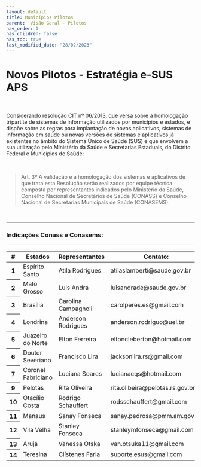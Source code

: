 ```yaml
---
layout: default
title: Municípios Pilotos
parent:  Visão Geral - Pilotos
nav_order: 1
has_children: false
has_toc: true
last_modified_date: "28/02/2023"
---
```


<link rel="stylesheet" href="https://stackpath.bootstrapcdn.com/bootstrap/4.1.3/css/bootstrap.min.css" integrity="sha384-MCw98/SFnGE8fJT3GXwEOngsV7Zt27NXFoaoApmYm81iuXoPkFOJwJ8ERdknLPMO" crossorigin="anonymous">
<link rel="stylesheet" type="text/css" href="../estilos.css">

<h1> Novos Pilotos - Estratégia e-SUS APS </h1>

<br>

Considerando resolução CIT nº 06/2013, que versa sobre a homologação tripartite de sistemas de informação utilizados por municípios e estados, e dispõe sobre as regras para implantação de novos aplicativos, sistemas de informação em saúde ou novas versões de sistemas e aplicativos já existentes no âmbito do Sistema Único de Saúde (SUS) e que envolvem a sua utilização pelo Ministério da Saúde e Secretarias Estaduais, do Distrito Federal e Municípios de Saúde:

<br>

>Art. 3º A validação e a homologação dos sistemas e aplicativos de que trata esta Resolução serão realizados por equipe técnica composta por representantes indicados pelo Ministério da Saúde, Conselho Nacional de Secretários de Saúde (CONASS) e Conselho Nacional de Secretarias Municipais de Saúde (CONASEMS).

<br>

<hr>

### **Indicações Conass e Conasems:**

<hr>

<table class="table">
  <thead class="thead-dark">
    <tr>
      <th scope="col">#</th>
      <th scope="col">Estados</th>
      <th scope="col">Representantes</th>
      <th scope="col">Contato:</th>      
    </tr>
  </thead>
  <tbody>
    <tr>
      <th scope="row">1</th>
      <td>Espírito Santo</td>
      <td>Atila Rodrigues</td>
      <td>atilaslamberti@saude.gov.br</td>      
    </tr>
    <tr>
      <th scope="row">2</th>
      <td>Mato Grosso</td>
      <td>Luis Andra</td>
      <td>luisandrade@saude.gov.br</td>      
    </tr>
    <tr>
      <th scope="row">3</th>
      <td>Brasília</td>
      <td>Carolina Campagnoli</td>
      <td>carolperes.es@gmail.com</td>      
    </tr>
    <tr>
      <th scope="row">4</th>
      <td>Londrina</td>
      <td>Anderson Rodrigues</td>
      <td>anderson.rodriguo@uel.br</td>      
    </tr>
    <tr>
      <th scope="row">5</th>
      <td>Juazeiro do Norte</td>
      <td>Elton Ferreira</td>
      <td>eltoncleberton@hotmail.com</td>      
    </tr>
    <tr>
      <th scope="row">6</th>
      <td>Doutor Severiano</td>
      <td>Francisco Lira</td>
      <td>jacksonlira.rs@gmail.com</td>      
    </tr>
    <tr>
      <th scope="row">7</th>
      <td>Coronel Fabriciano</td>
      <td>Luciana Soares</td>
      <td>lucianacqs@hotmail.com</td>      
    </tr>    
    <tr>
      <th scope="row">9</th>
      <td>Pelotas</td>
      <td>Rita Oliveira</td>
      <td>rita.olibeira@pelotas.rs.gov.br</td>      
    </tr>
     <tr>
      <th scope="row">10</th>
      <td>Otacílio Costa</td>
      <td>Rodrigo Schauffert</td>
      <td>rodsschauffert@gmail.com</td>      
    </tr>
     <tr>
      <th scope="row">11</th>
      <td>Manaus</td>
      <td>Sanay Fonseca</td>
      <td>sanay.pedrosa@pmm.am.gov.br</td>      
    </tr>
     <tr>
      <th scope="row">12</th>
      <td>Vila Velha</td>
      <td>Stanley Fonseca</td>
      <td>stanleymfonseca@gmail.com</td>      
    </tr>
     <tr>
      <th scope="row">13</th>
      <td>Arujá</td>
      <td>Vanessa Otska</td>
      <td>van.otsuka11@gmail.com</td>      
    </tr>
     <tr>
      <th scope="row">14</th>
      <td>Teresina</td>
      <td>Clístenes Faria</td>
      <td>suporte.esus@gmail.com</td>  
    </tr>
     
  </tbody>
</table>
